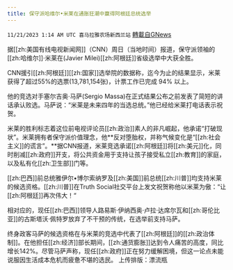 ```yaml
---
title: 保守派哈维尔•米莱在通胀狂潮中赢得阿根廷总统选举
---
```

`11/21/2023 1:14 AM UTC 喜马拉雅农场新西兰站` [轉載自GNews](https://gnews.org/articles/1997463)

据[[zh:美国有线电视新闻网]]（CNN）周日（当地时间）报道，保守派领袖的[[zh:哈维尔]]·米莱在(Javier Milei)[[zh:阿根廷]]省级选举中大获全胜。

CNN援引[[zh:阿根廷]][[zh:国家]]选举院的数据称，迄今为止的结果显示，米莱获得了超过55%的选票(13,781,154张)，计票工作已完成 94% 以上。

他的竞选对手塞尔吉奥·马萨(Sergio Massa)在正式结果公布之前发表了简短的讲话承认败选。马萨说：“米莱是未来四年的当选总统。”他已经给米莱打电话表示祝贺。

米莱的胜利标志着这位前电视评论员[[zh:政治]]素人的非凡崛起，他承诺“打破现状”。米莱拥有者保守派价值理念，他**反对堕胎权，并称气候变化是“[[zh:社会主义]]的谎言”。**据CNN报道，米莱竞选承诺[[zh:阿根廷]]将[[zh:美元]]化，同时削减[[zh:政府]]开支，将公共资金用于支持让孩子接受私立[[zh:教育]]的家庭，以及私有化[[zh:卫生部]]门等。

[[zh:巴西]]前总统雅伊尔•博尔索纳罗及[[zh:美国]]前总统[[zh:川普]]均支持米莱的候选资格。[[zh:川普]]在Truth Social社交平台上发文祝贺称他以米莱为傲：“让[[zh:阿根廷]]再次伟大！“

相对应的，现任[[zh:巴西]]领导人路易斯·伊纳西奥·卢拉·达席尔瓦和[[zh:哥伦比亚]]的古斯塔沃·佩特罗放弃了不干预的传统，在选举前支持马萨。

终身政客马萨的候选资格在与米莱的竞选中代表了[[zh:阿根廷]]的[[zh:政治体制]]。在他担任[[zh:经济]]部长期间，[[zh:通货膨胀]]达到令人痛苦的高度，同比增长142%。尽管马萨声称，现任[[zh:政府]]正在努力缓解困境，但这一论点未能说服因生活成本危机而疲惫不堪的选民。
上传排版：漂流瓶
